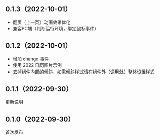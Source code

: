 ## 0.1.3（2022-10-01）
- 翻页（上一页）动画效果优化
- 兼容PC端（判断运行环境，绑定鼠标事件）
## 0.1.2（2022-10-01）
- 增加 change 事件
- 使用 2022 日历图片示例
- 去掉组件内部的倾斜，如需倾斜样式请在组件外（调用处）整体设置样式
## 0.1.1（2022-09-30）
更新说明
## 0.1.0（2022-09-30）
首次发布
